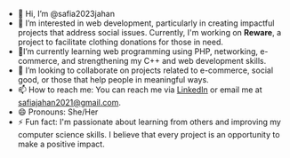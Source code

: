 - 👋 Hi, I’m @safia2023jahan
- 👀 I’m interested in web development, particularly in creating impactful projects that address social issues. Currently, I'm working on **Reware**, a project to facilitate clothing donations for those in need.
- 🌱I’m currently learning web programming using PHP, networking, e-commerce, and strengthening my C++ and web development skills.
- 💞️ I’m looking to collaborate on projects related to e-commerce, social good, or those that help people in meaningful ways.
- 📫 How to reach me: You can reach me via [LinkedIn](http://linkedin.com/in/safia-bibi-8788bb254) or email me at safiajahan2021@gmail.com.
- 😄 Pronouns: She/Her
- ⚡ Fun fact: I'm passionate about learning from others and improving my computer science skills. I believe that every project is an opportunity to make a positive impact.

<!---
safia2023jahan/safia2023jahan is a ✨ special ✨ repository because its `README.md` (this file) appears on your GitHub profile.
You can click the Preview link to take a look at your changes.
--->

